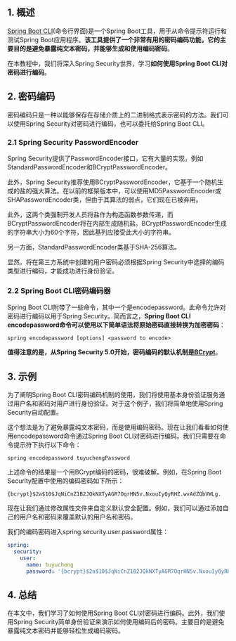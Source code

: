 ## 1. 概述

[Spring Boot CLI](https://www.baeldung.com/spring-boot-cli)(命令行界面)是一个Spring Boot工具，用于从命令提示符运行和测试Spring Boot应用程序。**该工具提供了一个非常有用的密码编码功能，它的主要目的是避免暴露纯文本密码，并能够生成和使用编码密码**。

在本教程中，我们将深入Spring Security世界，学习**如何使用Spring Boot CLI对密码进行编码**。

## 2. 密码编码

密码编码只是一种以能够保存在存储介质上的二进制格式表示密码的方法。我们可以使用Spring Security对密码进行编码，也可以委托给Spring Boot CLI。

### 2.1 Spring Security PasswordEncoder

Spring Security提供了PasswordEncoder接口，它有大量的实现，例如StandardPasswordEncoder和BCryptPasswordEncoder。

此外，Spring Security推荐使用BCryptPasswordEncoder，它基于一个随机生成的盐的强大算法。在以前的框架版本中，可以使用MD5PasswordEncoder或SHAPasswordEncoder类，但由于其算法的弱点，它们现在已被弃用。

此外，这两个类强制开发人员将盐作为构造函数参数传递，而BCryptPasswordEncoder将在内部生成随机盐。BCryptPasswordEncoder生成的字符串大小为60个字符，因此基列应接受此大小的字符串。

另一方面，StandardPasswordEncoder类基于SHA-256算法。

显然，将在第三方系统中创建的用户密码必须根据Spring Security中选择的编码类型进行编码，才能成功进行身份验证。

### 2.2 Spring Boot CLI密码编码器

Spring Boot CLI附带了一些命令，其中一个是encodepassword。此命令允许对密码进行编码以用于Spring Security。简而言之，**Spring Boot CLI encodepassword命令可以使用以下简单语法将原始密码直接转换为加密密码**：

```shell
spring encodepassword [options] <password to encode>
```

**值得注意的是，从Spring Security 5.0开始，密码编码的默认机制是[BCrypt](https://www.baeldung.com/spring-security-5-default-password-encoder)**。

## 3. 示例

为了阐明Spring Boot CLI密码编码机制的使用，我们将使用基本身份验证服务通过用户名和密码对用户进行身份验证。对于这个例子，我们将简单地使用Spring Security自动配置。

这个想法是为了避免暴露纯文本密码，而是使用编码密码。现在让我们看看如何使用encodepassword命令通过Spring Boot CLI对密码进行编码。我们只需要在命令提示符下执行以下命令：

```text
spring encodepassword tuyuchengPassword
```

上述命令的结果是一个用BCrypt编码的密码，很难破解。例如，在Spring Boot Security配置中使用的编码密码如下所示：

```shell
{bcrypt}$2a$10$JqNiCnZ1B2JQkNXTyAGR7OqrHN5v.NxouIyQyRHZ.wvAdZQbVWLg.
```

现在让我们通过修改属性文件来自定义默认安全配置。例如，我们可以通过添加自己的用户名和密码来覆盖默认的用户名和密码。

我们的编码密码进入spring.security.user.password属性：

```yaml
spring:
  security:
    user:
      name: tuyucheng
      password: '{bcrypt}$2a$10$JqNiCnZ1B2JQkNXTyAGR7OqrHN5v.NxouIyQyRHZ.wvAdZQbVWLg.'
```

## 4. 总结

在本文中，我们学习了如何使用Spring Boot CLI对密码进行编码。此外，我们使用Spring Security简单身份验证来演示如何使用编码后的密码。主要目的是避免暴露纯文本密码并能够轻松生成编码密码。